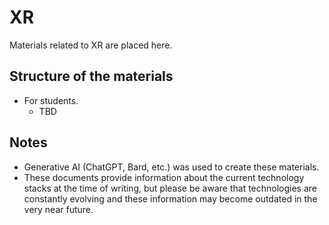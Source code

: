 # XR

Materials related to XR are placed here.

## Structure of the materials

- For students.
  - TBD

## Notes

- Generative AI (ChatGPT, Bard, etc.) was used to create these materials.
- These documents provide information about the current technology stacks at the time of writing, but please be aware that technologies are constantly evolving and these information may become outdated in the very near future.

